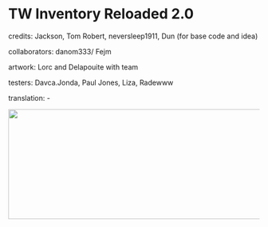 # TW Inventory Reloaded 2.0

credits: Jackson, Tom Robert, neversleep1911, Dun (for base code and idea)

collaborators: danom333/ Fejm

artwork: Lorc and Delapouite with team

testers: Davca.Jonda, Paul Jones, Liza, Radewww

translation: -

<p align="center">
<img width="508" height="220" src="https://jamzask.github.io/TWInventoryReloaded/menu/twir_biglogo.png">
</p>


